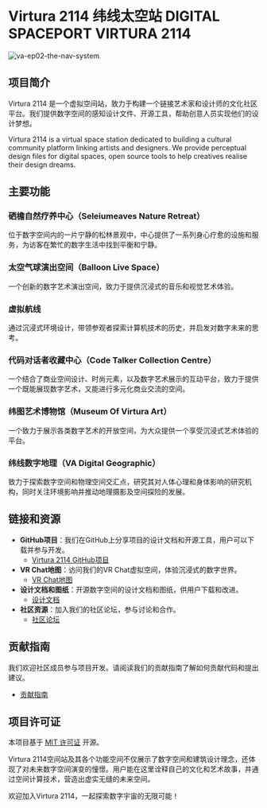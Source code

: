 # Virtura 2114 纬线太空站 DIGITAL SPACEPORT VIRTURA 2114
![va-ep02-the-nav-system](https://github.com/ewanqian/VIRTURA2114/assets/61226505/cc3ba0fd-fc9d-4718-98f3-5eb481ac6055)

## 项目简介

Virtura 2114 是一个虚拟空间站，致力于构建一个链接艺术家和设计师的文化社区平台。我们提供数字空间的感知设计文件、开源工具，帮助创意人员实现他们的设计梦想。

Virtura 2114 is a virtual space station dedicated to building a cultural community platform linking artists and designers. We provide perceptual design files for digital spaces, open source tools to help creatives realise their design dreams.

## 主要功能

### 硒檐自然疗养中心（Seleiumeaves Nature Retreat）
位于数字空间内的一片宁静的松林景观中，中心提供了一系列身心疗愈的设施和服务，为访客在繁忙的数字生活中找到平衡和宁静。

### 太空气球演出空间（Balloon Live Space）
一个创新的数字艺术演出空间，致力于提供沉浸式的音乐和视觉艺术体验。

### 虚拟航线
通过沉浸式环境设计，带领参观者探索计算机技术的历史，并启发对数字未来的思考。

### 代码对话者收藏中心（Code Talker Collection Centre）
一个结合了商业空间设计、时尚元素，以及数字艺术展示的互动平台，致力于提供一个既能展现数字艺术，又能进行多元化商业交流的空间。

### 纬图艺术博物馆（Museum Of Virtura Art）
一个致力于展示各类数字艺术的开放空间，为大众提供一个享受沉浸式艺术体验的平台。

### 纬线数字地理（VA Digital Geographic）
致力于探索数字空间和物理空间交汇点，研究其对人体心理和身体影响的研究机构，同时关注环境影响并推动地理摄影及空间探险的发展。

## 链接和资源

- **GitHub项目**：我们在GitHub上分享项目的设计文档和开源工具，用户可以下载并参与开发。
  - [Virtura 2114 GitHub项目](https://github.com/virtura2114/space-station)
- **VR Chat地图**：访问我们的VR Chat虚拟空间，体验沉浸式的数字世界。
  - [VR Chat地图]([https://vrchat.com/home/world/xyz](https://vrchat.com/home/launch?worldId=wrld_37a799c7-5568-46c6-b982-f9a131ad63b9))
- **设计文档和图纸**：开源数字空间的设计文档和图纸，供用户下载和改进。
  - [设计文档](https://github.com/virtura2114/space-station/docs)
- **社区资源**：加入我们的社区论坛，参与讨论和合作。
  - [社区论坛](https://forum.virtura2114.com)

## 贡献指南

我们欢迎社区成员参与项目开发。请阅读我们的贡献指南了解如何贡献代码和提出建议。
- [贡献指南](https://github.com/virtura2114/space-station/CONTRIBUTING.md)

## 项目许可证

本项目基于 [MIT 许可证](https://github.com/virtura2114/space-station/LICENSE) 开源。

Virtura 2114空间站及其各个功能空间不仅展示了数字空间和建筑设计理念，还体现了对未来数字空间演变的憧憬。用户能在这里诠释自己的文化和艺术故事，并通过空间计算技术，营造出虚实无缝的未来空间。

欢迎加入Virtura 2114，一起探索数字宇宙的无限可能！

